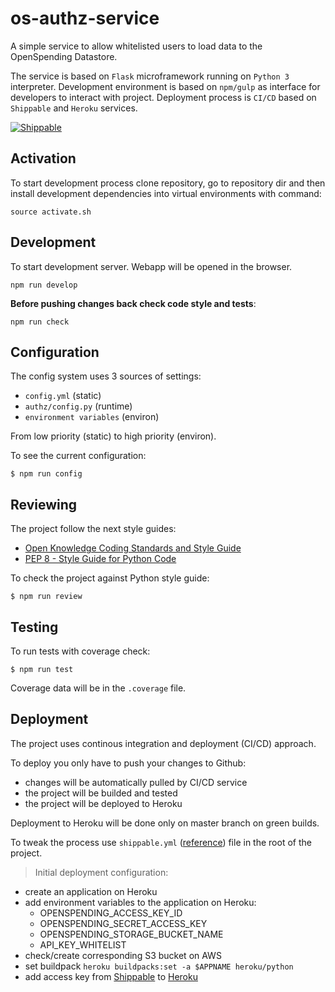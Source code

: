 # os-authz-service

A simple service to allow whitelisted users to load data to the OpenSpending Datastore.

The service is based on `Flask` microframework running on `Python 3` interpreter.
Development environment is based on `npm/gulp` as interface for developers to interact with project.
Deployment process is `CI/CD` based on `Shippable` and `Heroku` services.

[![Shippable](https://img.shields.io/shippable/5649a3971895ca447423925b.svg)](https://app.shippable.com/projects/5649a3971895ca447423925b)

## Activation

To start development process clone repository,
go to repository dir and then install development dependencies
into virtual environments with command:

```
source activate.sh
```

## Development

To start development server.
Webapp will be opened in the browser.

```
npm run develop
```

**Before pushing changes back check code style and tests**:

```
npm run check
```

## Configuration

The config system uses 3 sources of settings:
- `config.yml` (static)
- `authz/config.py` (runtime)
- `environment variables` (environ)

From low priority (static) to high priority (environ).

To see the current configuration:
```
$ npm run config
```

## Reviewing

The project follow the next style guides:
- [Open Knowledge Coding Standards and Style Guide](https://github.com/okfn/coding-standards)
- [PEP 8 - Style Guide for Python Code](https://www.python.org/dev/peps/pep-0008/)

To check the project against Python style guide:
```
$ npm run review
```
## Testing

To run tests with coverage check:
```
$ npm run test
```
Coverage data will be in the `.coverage` file.

## Deployment

The project uses continous integration and deployment (CI/CD) approach.

To deploy you only have to push your changes to Github:
- changes will be automatically pulled by CI/CD service
- the project will be builded and tested
- the project will be deployed to Heroku

Deployment to Heroku will be done only on master branch on green builds.

To tweak the process use `shippable.yml` ([reference](http://docs.shippable.com/yml_reference/))
file in the root of the project.

> Initial deployment configuration:
  - create an application on Heroku
  - add environment variables to the application on Heroku:
    - OPENSPENDING_ACCESS_KEY_ID
    - OPENSPENDING_SECRET_ACCESS_KEY
    - OPENSPENDING_STORAGE_BUCKET_NAME
    - API_KEY_WHITELIST
  - check/create corresponding S3 bucket on AWS
  - set buildpack `heroku buildpacks:set -a $APPNAME heroku/python`
  - add access key from [Shippable](https://app.shippable.com/subscriptions/54340a9a7a7fb11eaa649fb3/subscriptionsSettings) to [Heroku](https://dashboard.heroku.com/account)
